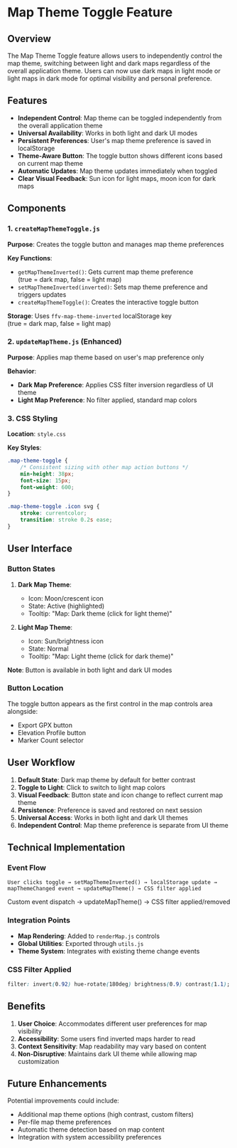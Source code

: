 # Map Theme Toggle Feature

## Overview

The Map Theme Toggle feature allows users to independently control the map theme,
switching between light and dark maps regardless of the overall application theme.
Users can now use dark maps in light mode or light maps in dark mode for optimal
visibility and personal preference.

## Features

-   **Independent Control**: Map theme can be toggled independently from the
    overall application theme
-   **Universal Availability**: Works in both light and dark UI modes
-   **Persistent Preferences**: User's map theme preference is saved in localStorage
-   **Theme-Aware Button**: The toggle button shows different icons based on
    current map theme
-   **Automatic Updates**: Map theme updates immediately when toggled
-   **Clear Visual Feedback**: Sun icon for light maps, moon icon for dark maps

## Components

### 1. `createMapThemeToggle.js`

**Purpose**: Creates the toggle button and manages map theme preferences

**Key Functions**:

-   `getMapThemeInverted()`: Gets current map theme preference  
    (true = dark map, false = light map)
-   `setMapThemeInverted(inverted)`: Sets map theme preference and triggers updates
-   `createMapThemeToggle()`: Creates the interactive toggle button

**Storage**: Uses `ffv-map-theme-inverted` localStorage key  
(true = dark map, false = light map)

### 2. `updateMapTheme.js` (Enhanced)

**Purpose**: Applies map theme based on user's map preference only

**Behavior**:

-   **Dark Map Preference**: Applies CSS filter inversion regardless of UI theme
-   **Light Map Preference**: No filter applied, standard map colors

### 3. CSS Styling

**Location**: `style.css`

**Key Styles**:

```css
.map-theme-toggle {
    /* Consistent sizing with other map action buttons */
    min-height: 38px;
    font-size: 15px;
    font-weight: 600;
}

.map-theme-toggle .icon svg {
    stroke: currentcolor;
    transition: stroke 0.2s ease;
}
```

## User Interface

### Button States

1. **Dark Map Theme**:

    - Icon: Moon/crescent icon
    - State: Active (highlighted)
    - Tooltip: "Map: Dark theme (click for light theme)"

2. **Light Map Theme**:
    - Icon: Sun/brightness icon
    - State: Normal
    - Tooltip: "Map: Light theme (click for dark theme)"

**Note**: Button is available in both light and dark UI modes

### Button Location

The toggle button appears as the first control in the map controls area alongside:

-   Export GPX button
-   Elevation Profile button
-   Marker Count selector

## User Workflow

1. **Default State**: Dark map theme by default for better contrast
2. **Toggle to Light**: Click to switch to light map colors
3. **Visual Feedback**: Button state and icon change to reflect current map theme
4. **Persistence**: Preference is saved and restored on next session
5. **Universal Access**: Works in both light and dark UI themes
6. **Independent Control**: Map theme preference is separate from UI theme

## Technical Implementation

### Event Flow

```text
User clicks toggle → setMapThemeInverted() → localStorage update →
mapThemeChanged event → updateMapTheme() → CSS filter applied
```

Custom event dispatch → updateMapTheme() → CSS filter applied/removed

### Integration Points

-   **Map Rendering**: Added to `renderMap.js` controls
-   **Global Utilities**: Exported through `utils.js`
-   **Theme System**: Integrates with existing theme change events

### CSS Filter Applied

```css
filter: invert(0.92) hue-rotate(180deg) brightness(0.9) contrast(1.1);
```

## Benefits

1. **User Choice**: Accommodates different user preferences for map visibility
2. **Accessibility**: Some users find inverted maps harder to read
3. **Context Sensitivity**: Map readability may vary based on content
4. **Non-Disruptive**: Maintains dark UI theme while allowing map customization

## Future Enhancements

Potential improvements could include:

-   Additional map theme options (high contrast, custom filters)
-   Per-file map theme preferences
-   Automatic theme detection based on map content
-   Integration with system accessibility preferences
